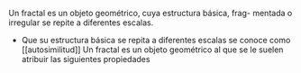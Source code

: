 
Un fractal es un objeto geométrico, cuya estructura básica, frag-
mentada o irregular se repite a diferentes escalas.

- Que su estructura básica se repita a diferentes escalas se conoce como [[autosimilitud]]
Un fractal es un objeto geométrico al que se le suelen atribuir las siguientes propiedades